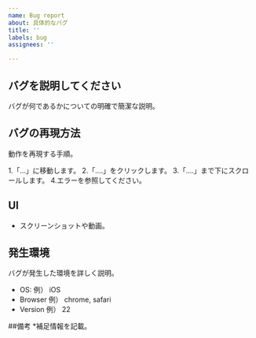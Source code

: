 ```yaml
---
name: Bug report
about: 具体的なバグ
title: ''
labels: bug
assignees: ''

---
```


## バグを説明してください
バグが何であるかについての明確で簡潔な説明。

## バグの再現方法
動作を再現する手順。

1.「...」に移動します。
2.「....」をクリックします。
3.「....」まで下にスクロールします。
4.エラーを参照してください。

## UI
* スクリーンショットや動画。

## 発生環境
バグが発生した環境を詳しく説明。
 - OS: 例） iOS
 - Browser 例） chrome, safari
 - Version 例） 22

##備考
*補足情報を記載。
